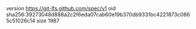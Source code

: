 version https://git-lfs.github.com/spec/v1
oid sha256:39273048d888a2c2f6eda07cab60e19b370db9331bc4221873c0865c51026c14
size 1987
